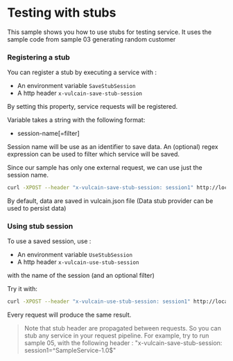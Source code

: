 # Testing with stubs

This sample shows you how to use stubs for testing service.
It uses the sample code from sample 03 generating random customer

### Registering a stub

You can register a stub by executing a service with :

- An environment variable ```SaveStubSession``` 
- A http header ```x-vulcain-save-stub-session```

By setting this property, service requests will be registered.

Variable takes a string with the following format:

- session-name[=filter]

Session name will be use as an identifier to save data.
An (optional) regex expression can be used to filter which service will be saved.

Since our sample has only one external request, we can use just the session name.

```bash
curl -XPOST --header "x-vulcain-save-stub-session: session1" http://localhost:8080/api/customer.random
```

By default, data are saved in vulcain.json file (Data stub provider can be used to persist data)

### Using stub session

To use a saved session, use :

- An environment variable ```UseStubSession``` 
- A http header ```x-vulcain-use-stub-session```

with the name of the session (and an optional filter)

Try it with:

```bash
curl -XPOST --header "x-vulcain-use-stub-session: session1" http://localhost:8080/api/customer.random
```

Every request will produce the same result.

> Note that stub header are propagated between requests. So you can stub any service in your request pipeline. For example, try to run sample 05, with the following header : "x-vulcain-save-stub-session: session1=^SampleService-1\.0$"
